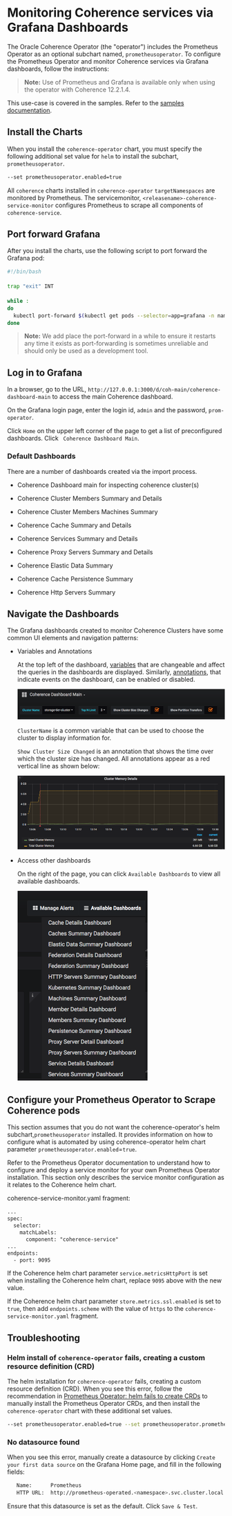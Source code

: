 

# Monitoring Coherence services via Grafana Dashboards

The Oracle Coherence Operator (the "operator") includes the Prometheus Operator as an optional subchart named, `prometheusoperator`.
To configure the Prometheus Operator and monitor Coherence services via Grafana dashboards, follow the instructions:

> **Note:** Use of Prometheus and Grafana is available only when using the
> operator with Coherence 12.2.1.4.


This use-case is covered in the samples. Refer to the [samples documentation](docs/samples/operator/metrics/enable-metrics/).

## Install the Charts

When you install the `coherence-operator` chart, you must specify the following
additional set value for `helm` to install the subchart, `prometheusoperator`.

```bash
--set prometheusoperator.enabled=true
```

All `coherence` charts installed in `coherence-operator` `targetNamespaces` are monitored by
Prometheus. The servicemonitor, `<releasename>-coherence-service-monitor`
configures Prometheus to scrape all components of `coherence-service`.


## Port forward Grafana

After you install the charts, use the following script to port forward the Grafana pod:

```bash
#!/bin/bash

trap "exit" INT

while :
do
  kubectl port-forward $(kubectl get pods --selector=app=grafana -n namespace --output=jsonpath="{.items..metadata.name}") -n namespace 3000:3000
done
```

> **Note:** We add place the port-forward in a while to ensure it restarts any time it exists as
> port-forwarding is sometimes unreliable and should only be used as a development tool.

## Log in to Grafana

In a browser, go to the URL, `http://127.0.0.1:3000/d/coh-main/coherence-dashboard-main` to access the main Coherence dashboard.

On the Grafana login page, enter the login id, `admin` and the password, `prom-operator`.

Click `Home` on the upper left corner of the page to get a list of preconfigured dashboards.
Click ` Coherence Dashboard Main`.


### Default Dashboards

There are a number of dashboards created via the import process.

* Coherence Dashboard main for inspecting coherence cluster(s)

* Coherence Cluster Members Summary and Details

* Coherence Cluster Members Machines Summary

* Coherence Cache Summary and Details

* Coherence Services Summary and Details

* Coherence Proxy Servers Summary and Details

* Coherence Elastic Data Summary

* Coherence Cache Persistence Summary

* Coherence Http Servers Summary

## Navigate the Dashboards

The Grafana dashboards created to monitor Coherence Clusters have some common UI elements and navigation patterns:

* Variables and Annotations

   At the top left of the dashboard,  [variables](https://grafana.com/docs/reference/templating/) that are changeable and affect the
   queries in the dashboards are displayed. Similarly, [annotations](https://grafana.com/docs/reference/annotations/), that
   indicate events on the dashboard, can be enabled or disabled.

   ![Variables and Annotations](img/variables-and-annotations.png)

   `ClusterName` is a common variable that can be used to choose the cluster to display information for.

   `Show Cluster Size Changed` is an annotation that shows the time over which the cluster size has changed. All
   annotations appear as a red vertical line as shown below:

   ![Show Cluster Size Changed Annotation](img/annotation.png)

* Access other dashboards

   On the right of the page, you can click `Available Dashboards` to view all available dashboards.

   ![All Dashboards](img/all-dashboards.png)

## Configure your Prometheus Operator to Scrape Coherence pods

This section assumes that you do not want the coherence-operator's helm subchart,`prometheusoperator` installed.
It provides information on how to configure what is automated by using coherence-operator helm chart parameter
`prometheusoperator.enabled`=`true`.

Refer to the Prometheus Operator documentation to understand how to configure and deploy a service monitor for
your own Prometheus Operator installation. This section only describes the service monitor configuration as it
relates to the Coherence helm chart.

coherence-service-monitor.yaml fragment:
```
...
spec:
  selector:
    matchLabels:
      component: "coherence-service"
...      
endpoints:
  - port: 9095
```

If the Coherence helm chart parameter `service.metricsHttpPort` is set when installing the Coherence helm chart,
replace `9095` above with the new value.

If the Coherence helm chart parameter `store.metrics.ssl.enabled` is set to `true`, then add  `endpoints.scheme` with the value of `https`
to the `coherence-service-monitor.yaml` fragment.

## Troubleshooting

### Helm install of `coherence-operator` fails, creating a custom resource definition (CRD)

The helm installation for `coherence-operator` fails, creating a custom resource definition (CRD). When you see this error, follow the recommendation in [Prometheus Operator: helm fails to create CRDs](https://github.com/helm/charts/tree/master/stable/prometheus-operator#user-content-helm-fails-to-create-crds)
to manually install the Prometheus Operator CRDs, and then install the `coherence-operator` chart with these additional set values.

```bash
--set prometheusoperator.enabled=true --set prometheusoperator.prometheusOperator.createCustomResource=false
```

### No datasource found

When you see this error, manually create a datasource by clicking `Create your first data source` on the Grafana Home page, and fill in the following fields:

```bash
   Name:      Prometheus
   HTTP URL:  http://prometheus-operated.<namespace>.svc.cluster.local:9090
```
Ensure that this datasource is set as the default.
Click `Save & Test`.
